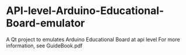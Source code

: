 # API-level-Arduino-Educational-Board-emulator
A Qt project to emulates Arduino Educational Board at api level
For more information, see GuideBook.pdf
